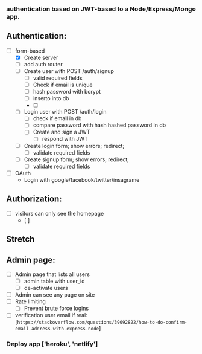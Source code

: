 ### authentication based on JWT-based to a Node/Express/Mongo app.

## Authentication:
* [ ] form-based
    * [x] Create server
    * [ ] add auth router
    * [ ] Create user with POST /auth/signup
        * [ ] valid required fields
        * [ ] Check if email is unique
        * [ ] hash password with bcrypt
        * [ ] inserto into db
        * [ ] 
    * [ ] Login user with POST /auth/login
        * [ ] check if email in db
        * [ ] compare password with hash hashed password in db
        * [ ] Create and sign a JWT
            * [ ] respond with JWT
    * [ ] Create login form; show errors; redirect;
        * [ ] validate required fields
    * [ ] Create signup form; show errors; redirect;
        * [ ] validate required fields
* [ ] OAuth
    * Login with google/facebook/twitter/insagrame

## Authorization:
* [ ] visitors can only see the homepage
    * [ ] 

## Stretch

## Admin page:
* [ ] Admin page that lists all users
    * [ ] admin table with user_id
    * [ ] de-activate users
* [ ] Admin can see any page on site
* [ ] Rate limiting
    * [ ] Prevent brute force logins
* [ ] verification user email if real: 
    [`https://stackoverflow.com/questions/39092822/how-to-do-confirm-email-address-with-express-node`]

### Deploy app ['heroku', 'netlify']